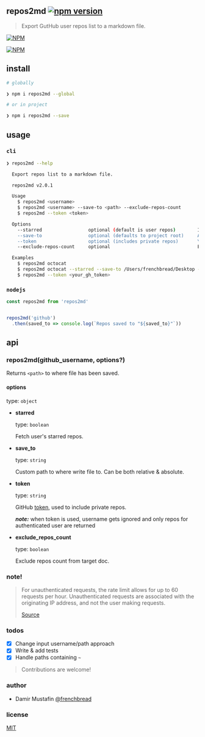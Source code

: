 repos2md [![npm version](https://badge.fury.io/js/repos2md.svg)](https://badge.fury.io/js/repos2md)
--

> Export GutHub user repos list to a markdown file.

[![NPM](https://nodei.co/npm/repos2md.png?downloads=true&downloadRank=true&stars=true)](https://nodei.co/npm/repos2md/)

[![NPM](https://nodei.co/npm-dl/repos2md.png)](https://nodei.co/npm/repos2md/)

## install

```bash
# globally

❯ npm i repos2md --global

# or in project

❯ npm i repos2md --save
```

## usage

### `cli`

```bash
❯ repos2md --help

  Export repos list to a markdown file.

  repos2md v2.0.1

  Usage
    $ repos2md <username>
    $ repos2md <username> --save-to <path> --exclude-repos-count
    $ repos2md --token <token>

  Options
    --starred                 optional (default is user repos)        If provided, user's starred repos will be fetched
    --save-to                 optional (defaults to project root)     Absolute path to the target file (.md document) to write to
    --token                   optional (includes private repos)       Your GitHub token (Will return only authenticated user's public & private repos)
    --exclude-repos-count     optional                                Exclude repos count from heading in target file

  Examples
    $ repos2md octocat
    $ repos2md octocat --starred --save-to /Users/frenchbread/Desktop --exclude-repos-count
    $ repos2md --token <your_gh_token>
```

### `nodejs`

```js
const repos2md from 'repos2md'


repos2md('github')
  .then(saved_to => console.log(`Repos saved to "${saved_to}"`))
```

## api

### repos2md(github_username, options?)

Returns `<path>` to where file has been saved.

#### options

type: `object`

- **starred**

  type: `boolean`

  Fetch user's starred repos.

- **save_to**

  type: `string`

  Custom path to where write file to. Can be both relative & absolute.

- **token**

  type: `string`

  GitHub [token](https://github.com/settings/tokens), used to include private repos.

  ***note:*** when token is used, username gets ignored and only repos for authenticated user are returned

- **exclude_repos_count**

  type: `boolean`

  Exclude repos count from target doc.

### **note!**

> For unauthenticated requests, the rate limit allows for up to 60 requests per hour. Unauthenticated requests are associated with the originating IP address, and not the user making requests.
>
> [Source](https://docs.github.com/en/rest/overview/resources-in-the-rest-api#rate-limiting)


### todos
- [x] Change input username/path approach
- [x] Write & add tests
- [x] Handle paths containing `~`

> Contributions are welcome!

### author

- Damir Mustafin [@frenchbread](https://github.com/frenchbread)

### license

[MIT](https://github.com/frenchbread/repos2md/blob/master/LICENSE)
